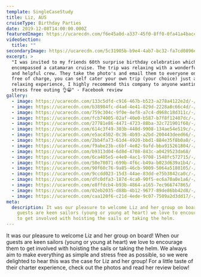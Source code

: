 ```yaml
---
template: SingleCaseStudy
title: Liz, AUS
cruiseType: Birthday Parties
date: 2019-12-08T14:00:00.000Z
featuredImage: https://ucarecdn.com/f6e45a0d-a337-45f0-8ff0-0fa41a4bacc9/-/preview/-/enhance/21/
videoSection:
  title: ""
secondaryImage: https://ucarecdn.com/5c31905b-b9e4-4ab7-bc32-fa7cd0896e4c/-/preview/-/enhance/42/
excerpt: >
  "I was invited to my friends 60th surprise birthday celebration which
  encompassed a catamaran cruise. The trip was relaxing with a wonderful, caring
  and helpful crew. They take the photo's and email them to everyone on board
  free of charge, you can self cater your own trip (your choice) just a lovely
  relaxing experience, I highly recommend this company to anyone wanting a
  stress free outing 👌😁" - Facebook review
gallery:
  - image: https://ucarecdn.com/133c5dfd-c916-467b-b523-a278a4122e2d/-/preview/-/enhance/22/
  - image: https://ucarecdn.com/b38984fc-d4ad-4e41-829d-2228a8c66c4d/-/preview/-/enhance/50/
  - image: https://ucarecdn.com/759c304c-9f0e-4ef8-a7c4-d968c18d311c/-/crop/1200x1565/0,81/-/preview/-/enhance/22/
  - image: https://ucarecdn.com/fcb74005-02af-40e0-b587-b7f8f12407dc/-/preview/-/enhance/23/
  - image: https://ucarecdn.com/27781e86-4471-4723-88ba-32c721901f60/-/preview/-/enhance/16/
  - image: https://ucarecdn.com/614c3f49-303b-440d-9908-134ae54e519c/-/preview/-/enhance/24/
  - image: https://ucarecdn.com/e5ac4502-0c36-4b93-a2bd-200443deed66/-/preview/-/enhance/17/
  - image: https://ucarecdn.com/2bb4fa73-61d4-4920-bbd1-884e35f8b0a0/-/preview/-/enhance/27/
  - image: https://ucarecdn.com/f9abe23b-c6bf-4e82-9afd-bba915261804/-/preview/-/enhance/18/
  - image: https://ucarecdn.com/b9313d04-6d8d-4708-843c-a0429523da68/
  - image: https://ucarecdn.com/6ca405e5-e4e0-4ac1-9708-1548fc572715/-/preview/-/enhance/26/
  - image: https://ucarecdn.com/50e78071-699b-4f6c-b49a-b023d639a1b4/-/preview/-/enhance/15/
  - image: https://ucarecdn.com/90f60c76-9a85-46cb-9009-5064a5180105/-/crop/1200x1378/0,422/-/preview/-/enhance/50/
  - image: https://ucarecdn.com/9ccdd023-15d3-44ae-83dd-e75b3842ca0c/-/crop/1200x1651/0,149/-/preview/-/enhance/27/
  - image: https://ucarecdn.com/dfc0dfa3-187d-4ca0-90f5-ec6a70a0e1a6/-/preview/-/enhance/13/
  - image: https://ucarecdn.com/e8ffdcb4-b93b-4864-a165-7ec966747865/
  - image: https://ucarecdn.com/02eb2035-d88b-4b12-9677-89de86bb42d8/-/preview/-/enhance/27/
  - image: https://ucarecdn.com/caa120f6-c21d-4ede-9c07-7509a2d3dd17/-/preview/-/enhance/9/
meta:
  description: It was our pleasure to welcome Liz and her group on board! When our
    guests are keen sailors (young or young at heart) we love to encourage them
    to get involved with hoisting the sails or taking the helm.
---
```

It was our pleasure to welcome Liz and her group on board! When our guests are keen sailors (young or young at heart) we love to encourage them to get involved with hoisting the sails or taking the helm. We always aim to make everything as simple and stress free as possible, so we were delighted to hear this was the case for Liz and her group! For a little taste of their charter experience, check out the photos and read her review below!